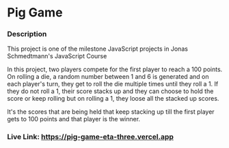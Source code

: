 # Pig Game

### Description

This project is one of the milestone JavaScript projects in Jonas Schmedtmann's JavaScript Course

In this project, two players compete for the first player to reach a 100 points. On rolling a die, a random number between 1 and 6 is generated and on each player's turn, they get to roll the die multiple times until they roll a 1. If they do not roll a 1, their score stacks up and they can choose to hold the score or keep rolling but on rolling a 1, they loose all the stacked up scores.

It's the scores that are being held that keep stacking up till the first player gets to 100 points and that player is the winner.

### Live Link: https://pig-game-eta-three.vercel.app

